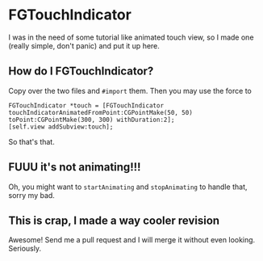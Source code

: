 FGTouchIndicator
================

I was in the need of some tutorial like animated touch view, so I made one (really simple, don't panic) and put it up here.

## How do I FGTouchIndicator?
Copy over the two files and `#import` them. 
Then you may use the force to  

    FGTouchIndicator *touch = [FGTouchIndicator touchIndicatorAnimatedFromPoint:CGPointMake(50, 50) 
    toPoint:CGPointMake(300, 300) withDuration:2];
    [self.view addSubview:touch];

So that's that.

## FUUU it's not animating!!!
Oh, you might want to `startAnimating` and `stopAnimating` to handle that, sorry my bad.

## This is crap, I made a way cooler revision
Awesome! Send me a pull request and I will merge it without even looking. Seriously.
